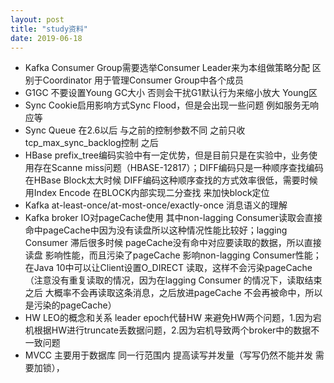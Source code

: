 ```yaml
---
layout: post
title: "study资料"
date: 2019-06-18
---
```





* Kafka Consumer Group需要选举Consumer Leader来为本组做策略分配 区别于Coordinator 用于管理Consumer Group中各个成员
* G1GC 不要设置Young GC大小 否则会干扰G1默认行为来缩小放大 Young区
* Sync Cookie启用影响方式Sync Flood，但是会出现一些问题 例如服务无响应等
* Sync Queue 在2.6以后 与之前的控制参数不同 之前只收tcp_max_sync_backlog控制 之后
* HBase prefix_tree编码实验中有一定优势，但是目前只是在实验中，业务使用存在Scanne miss问题（HBASE-12817）；DIFF编码只是一种顺序查找编码 在HBase Block太大时候 DIFF编码这种顺序查找的方式效率很低，需要时候用Index Encode 在BLOCK内部实现二分查找 来加快block定位
* Kafka at-least-once/at-most-once/exactly-once  消息语义的理解
* Kafka broker IO对pageCache使用 其中non-lagging Consumer读取会直接命中pageCache中因为没有读盘所以这种情况性能比较好；lagging Consumer 滞后很多时候 pageCache没有命中对应要读取的数据，所以直接读盘 影响性能，而且污染了pageCache 影响non-lagging Consumer性能；在Java 10中可以让Client设置O_DIRECT 读取，这样不会污染pageCache（注意没有重复读取的情况，因为在lagging Consumer 的情况下，读取结束之后 大概率不会再读取这条消息，之后放进pageCache 不会再被命中，所以是污染的pageCache）
* HW LEO的概念和关系 leader epoch代替HW 来避免HW两个问题，1.因为宕机根据HW进行truncate丢数据问题，2.因为宕机导致两个broker中的数据不一致问题
* MVCC 主要用于数据库 同一行范围内 提高读写并发量（写写仍然不能并发 需要加锁），

